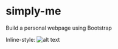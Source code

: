# simply-me
 Build a personal webpage using Bootstrap

Inline-style: 
![alt text](https://eluizatsuda.github.io/image/portfolio/img-simplyme-transp.png "Screenshot")
